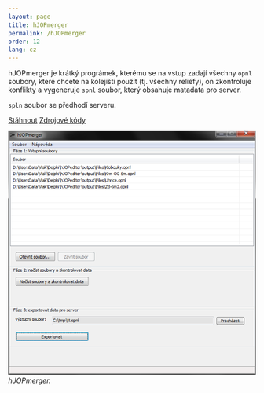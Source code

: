 ```yaml
---
layout: page
title: hJOPmerger
permalink: /hJOPmerger
order: 12
lang: cz
---
```


hJOPmerger je krátký prográmek, kterému se na vstup zadají všechny `opnl` soubory,
které chcete na kolejišti použít (tj. všechny reliéfy), on zkontroluje konflikty
a vygeneruje `spnl` soubor, který obsahuje matadata pro server.

`spln` soubor se předhodí serveru.

<a class="btn" href="https://github.com/kmzbrnoI/hJOPmerger/releases">Stáhnout</a>
<a class="btn" href="https://github.com/kmzbrnoI/hJOPmerger">Zdrojové kódy</a>

![hJOPmerger](/assets/img/hJOPmerger.png)
*hJOPmerger.*
